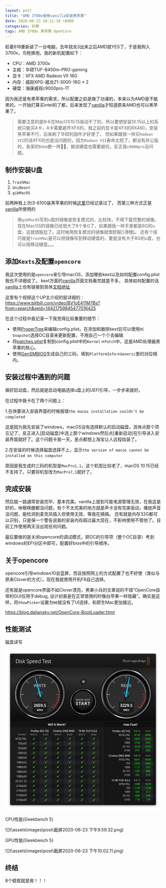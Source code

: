 ```yaml
---
layout: post
title: "AMD 3700x使用vanilla安装黑苹果"
date: 2020-06-23 20:11:10 +0800
categories: 折腾
tags: AMD 3700x 黑苹果 OpenCore
---
```


趁着618重新装了一台电脑，去年锐龙3出来之后AMD就YES了，于是我购入3700x，鸟枪换炮，我的新机配置如下：

* CPU：AMD 3700x
* 主板：华硕TUF-B450m-PRO-gaming
* 显卡：XFX AMD Radeon VII 16G
* 内存：威刚XPG-威龙Z1-3000-16G * 2
* 硬盘：海康威视c9000pro-1T

因为我还是有黑苹果的需求，所以配置之前是做了功课的，本来以为AMD是不能黑的，一开始打算买intel的了都，后来发现了[vanilla](https://vanilla.amd-osx.com/)才知道原来AMD也可以黑苹果了。

> 需要注意的是N卡在MacOS10.15驱动不了的，所以要想安装10.15以上的系统只能买A卡，A卡需要避开XFX的，我之前的显卡是XFX的RX460，安装黑苹果不行，后来刷了华硕的固件才好使了。
但如果跟我一样买`Radeon VII`的话XFX的也是没问题的，因为`Radeon VII`寿命太短了，都没有非公版的，各家的bios都一样🤦‍♂️，据说硬盘也需要避坑，反正我`c9000pro`没问题。


## 制作安装U盘

1. `TrashMac`
2. `UniBeast`
3. `gibMacOS`

前两种我上次i3-6100装黑苹果的时候[这里](/折腾/2018/07/31/XFX_RX450_Creating_Hackintosh.html)已经记录过了，
而第三种方式正是[vanilla](https://vanilla.amd-osx.com/)所使用的

> 用`gibMacOS`写到u盘的镜像是恢复模式的，比较快，不用下载完整的镜像。现在MacOS的镜像已经很大了8个多G了，如果跟我一样手里都是8G的u盘，这就很尴尬了。这时候用恢复模式的镜像就很舒服[\滑稽]。
还有个技巧就是`TrashMac`是可以把镜像写到移动硬盘的，要是没有大于8G的u盘，也可以用移动硬盘。。。

## 添加`Kexts`及配置`opencore`

我这次使用的是`opencore`来引导macOS，添加哪些kext以及如何配置config.plist我也不详细说了。
kext方面的[vanilla](https://vanilla.amd-osx.com/)页面文档看完就差不多，
具体如何配置的话[vanilla](https://vanilla.amd-osx.com/)上也有链接到具体[文档地址](https://dortania.github.io/OpenCore-Desktop-Guide/troubleshooting/troubleshooting.html)

这里有个视频这个UP主介绍的挺详细的：
https://www.bilibili.com/video/BV1oE411M7Bs?from=search&seid=14421759845477016425

在这个过程中我记录一下我觉得比较重要的细节：
 
* 使用[ProperTree](https://github.com/CorpNewt/ProperTree)来编辑config.plist。在添加和删除kext后可以使用`OC Snapshot`选择OC目录来更新配置，不用自己一个个去编辑
* 将[patches.plist](https://github.com/AMD-OSX/AMD_Vanilla/blob/opencore/17h/patches.plist)复制到config.plist中的`Kernel`->`Patch`中，这是AMD处理器黑苹果的核心。
* 使用[GenSMBIOS](https://github.com/corpnewt/GenSMBIOS)生成自己的三码，填到`PlatformInfo`->`Generic`里的对应相内。

## 安装过程中遇到的问题

做好启动盘，然后就是启动电脑选择u盘上的UEFI引导，一步步来就好。

在过程中我卡在了两个问题上：

1.在快要进入安装界面的时候报错`the macos installation couldn't be completed`

这是因为我先安装了windows，macOS没有选择默认的启动磁盘，具体点那个项忘记了，反正进入[启动磁盘]中选上那个windows然后点[重新启动]在引导进入安装界面就好了。这个问题卡我一天，差点都想上淘宝让人远程给装了。

2.在安装的时候选择磁盘选择不上，显示`the version of macos cannot be installed on this computer`

原因是我生成的三码的机型是`MacPro1,1`，这个机型比较老了，macOS 10.15已经不支持了。只要将机型改为`MacPro7,1`就好了。

## 完成安装

然后就一路通常安装完毕，基本完美。vanilla上提到可能电源管理无效，在我这是好的，休眠唤醒都没问题，有个不太完美的地方就是声卡没有完美驱动，播放声音没问题，能检测到麦克风插入但使用无效，等我在搞搞。
还有就是内存32G都可以识别，只是保一个警告说我的安装内存超过最大现在，不影响使用不管他了。目前工作使用两天没出现任何问题。

最后要做的是关闭opencore的调试模式，把OC的引导项（整个OC目录）考到windows的EFI分区中即可，配置好bios中的引导顺序。


## 关于opencore

opencore引导windows10会蓝屏，而且按照网上的方式配置了也不好使（类似与原来Clover的方式）。现在我就使用开机F8自己选择。

还有就是opencore界面不如Clover漂亮，黑果小兵的文章说的不错“OpenCore自带的GUI仅用于debug, 设计初衷是在正常使用的时像白苹果一样隐藏”。确实是这样，将`ShowPicker`设置为`NO`就没有了UI选择，和原生Mac更加接近。

https://blog.daliansky.net/OpenCore-BootLoader.html

## 性能测试

磁盘读写

![](\assets\images\post\C9000Pro-DiskSpeedTest.png)

CPU性能(Geekbench 5)

![](\assets\images\post\截屏2020-06-23 下午9.59.32.png)

GPU性能(Geekbench 5)

![](\assets\images\post\截屏2020-06-23 下午10.02.11.png)

## 终结

8个框框就是爽！！！
